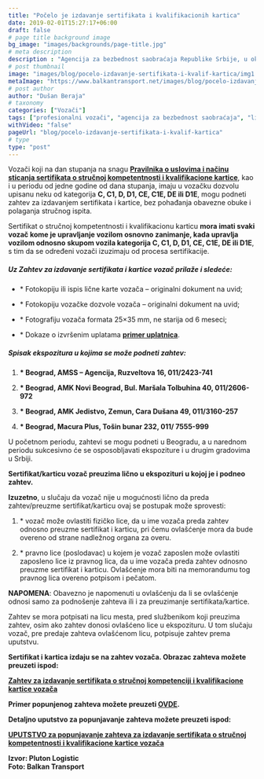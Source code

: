 ```yaml
---
title: "Počelo je izdavanje sertifikata i kvalifikacionih kartica"
date: 2019-02-01T15:27:17+06:00
draft: false
# page title background image
bg_image: "images/backgrounds/page-title.jpg"
# meta description
description : "Agencija za bezbednost saobraćaja Republike Srbije, u okviru poslova poverenih Zakonom o bezbednosti saobraćaja na putevima 31. januara 2019. godine otpočela je proces sertifikacije profesionalnih vozača."
# post thumbnail
image: "images/blog/pocelo-izdavanje-sertifikata-i-kvalif-kartica/img1.jpg"
metaImage: "https://www.balkantransport.net/images/blog/pocelo-izdavanje-sertifikata-i-kvalif-kartica/img1.jpg"
# post author
author: "Dušan Beraja"
# taxonomy
categories: ["Vozači"]
tags: ["profesionalni vozači", "agencija za bezbednost saobraćaja", "licenca"]
withVideo: "false"
pageUrl: "blog/pocelo-izdavanje-sertifikata-i-kvalif-kartica"
# type
type: "post"
---
```


Vozači koji na dan stupanja na snagu **[Pravilnika o uslovima i načinu sticanja sertifikata o stručnoj kompetentnosti i kvalifikacione kartice](http://plutonlogistics.com/drumski-transport/doneti-pravilnici-za-licenciranje-profesionalnih-vozaca/)**, kao i u periodu od jedne godine od dana stupanja, imaju u vozačku dozvolu upisanu neku od kategorija **C, C1, D, D1, CE, C1E, DE ili D1E**, mogu podneti zahtev za izdavanjem sertifikata i kartice, bez pohađanja obavezne obuke i polaganja stručnog ispita.

Sertifikat o stručnoj kompetentnosti i kvalifikacionu karticu **mora imati svaki vozač kome je upravljanje vozilom osnovno zanimanje, kada upravlja vozilom odnosno skupom vozila kategorija C, C1, D, D1, CE, C1E, DE ili D1E**, s tim da se određeni vozači izuzimaju od procesa sertifikacije.

##### Uz Zahtev za izdavanje sertifikata i kartice vozač prilaže i sledeće:

* \* Fotokopiju ili ispis lične karte vozača – originalni dokument na uvid;

* \* Fotokopiju vozačke dozvole vozača – originalni dokument na uvid;

* \* Fotografiju vozača formata 25×35 mm, ne starija od 6 meseci;

* \* Dokaze o izvršenim uplatama **[primer uplatnica](http://www.abs.gov.rs/admin/upload/documents/20190130130935-primeri-uplatnica.pdf)**.


##### Spisak ekspozitura u kojima se može podneti zahtev:

1. **\* Beograd, AMSS – Agencija, Ruzveltova 16, 011/2423-741**

2. **\* Beograd, AMK Novi Beograd, Bul. Maršala Tolbuhina 40, 011/2606-972**

3. **\* Beograd, AMK Jedistvo, Zemun, Cara Dušana 49, 011/3160-257**

4. **\* Beograd, Macura Plus, Tošin bunar 232, 011/ 7555-999**

U početnom periodu, zahtevi se mogu podneti u Beogradu, a u narednom periodu sukcesivno će se osposobljavati ekspoziture i u drugim gradovima u Srbiji.

**Sertifikat/karticu vozač preuzima lično u ekspozituri u kojoj je i podneo zahtev.**

**Izuzetno**, u slučaju da vozač nije u mogućnosti lično da preda zahtev/preuzme sertifikat/karticu ovaj se postupak može sprovesti:

1. \* vozač može ovlastiti fizičko lice, da u ime vozača preda zahtev odnosno preuzme sertifikat i karticu, pri čemu ovlašćenje mora da bude overeno od strane nadležnog organa za overu.

2. \* pravno lice (poslodavac) u kojem je vozač zaposlen može ovlastiti zaposleno lice iz pravnog lica, da u ime vozača preda zahtev odnosno preuzme sertifikat i karticu. Ovlašćenje mora biti na memorandumu tog pravnog lica overeno potpisom i pečatom.

**NAPOMENA**: Obavezno je napomenuti u ovlašćenju da li se ovlašćenje odnosi samo za podnošenje zahteva ili i za preuzimanje sertifikata/kartice.

Zahtev se mora potpisati na licu mesta, pred službenikom koji preuzima zahtev, osim ako zahtev donosi ovlašćeno lice u ekspozituru. U tom slučaju vozač, pre predaje zahteva ovlašćenom licu, potpisuje zahtev prema uputstvu.

**Sertifikat i kartica izdaju se na zahtev vozača. Obrazac zahteva možete preuzeti ispod:**

**[Zahtev za izdavanje sertifikata o stručnoj kompetenciji i kvalifikacione kartice vozača](http://www.abs.gov.rs/admin/upload/documents/20190121145032-zahtev-za-izdavanje-kvalifikacione-kartice-vozaca-04.pdf)**

**Primer popunjenog zahteva možete preuzeti [OVDE](http://www.abs.gov.rs/admin/upload/documents/20190121145118-zahtev-za-izdavanje-kvalifikacione-kartice-vozaca-04_popunjeno.pdf).**

**Detaljno uputstvo za popunjavanje zahteva možete preuzeti ispod:**

**[UPUTSTVO za popunjavanje zahteva za izdavanje sertifikata o stručnoj kompetentnosti i kvalifikacione kartice vozača](http://www.abs.gov.rs/admin/upload/documents/20190121145303-uputstvo-za-popunjavanje-zahteva-za-izdavanje-cpc-05_bez-uplata.pdf)**

**Izvor: Pluton Logistic**\
**Foto: Balkan Transport**